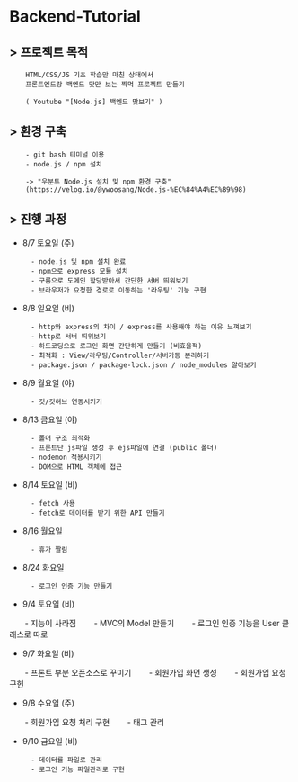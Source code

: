 # Backend-Tutorial



## > 프로젝트 목적

        HTML/CSS/JS 기초 학습만 마친 상태에서
        프론트엔드랑 백엔드 맛만 보는 찍먹 프로젝트 만들기

        ( Youtube "[Node.js] 백엔드 맛보기" )
   
   
## > 환경 구축
        - git bash 터미널 이용
        - node.js / npm 설치

        -> "우분투 Node.js 설치 및 npm 환경 구축"
        (https://velog.io/@ywoosang/Node.js-%EC%84%A4%EC%B9%98)
    
    
## > 진행 과정

- 8/7 토요일 (주)

        - node.js 및 npm 설치 완료
        - npm으로 express 모듈 설치
        - 구름으로 도메인 할당받아서 간단한 서버 띄워보기
        - 브라우저가 요청한 경로로 이동하는 '라우팅' 기능 구현
          
- 8/8 일요일 (비)

        - http와 express의 차이 / express를 사용해야 하는 이유 느껴보기
        - http로 서버 띄워보기
        - 하드코딩으로 로그인 화면 간단하게 만들기 (비효율적)
        - 최적화 : View/라우팅/Controller/서버가동 분리하기
        - package.json / package-lock.json / node_modules 알아보기
          
- 8/9 월요일 (야)

        - 깃/깃허브 연동시키기
        
- 8/13 금요일 (야)

        - 폴더 구조 최적화
        - 프론트단 js파일 생성 후 ejs파일에 연결 (public 폴더)
        - nodemon 적용시키기
        - DOM으로 HTML 객체에 접근
        
- 8/14 토요일 (비)

        - fetch 사용
        - fetch로 데이터를 받기 위한 API 만들기
        
        
- 8/16 월요일

        - 휴가 짤림
        
        
- 8/24 화요일

        - 로그인 인증 기능 만들기
        
- 9/4 토요일 (비)

        - 지능이 사라짐
        - MVC의 Model 만들기
        - 로그인 인증 기능을 User 클래스로 따로 
        
- 9/7 화요일 (비)

        - 프론트 부분 오픈소스로 꾸미기
        - 회원가입 화면 생성
        - 회원가입 요청 구현
        
        
- 9/8 수요일 (주)

        - 회원가입 요청 처리 구현
        - 태그 관리
        
        
- 9/10 금요일 (비)

        - 데이터를 파일로 관리
        - 로그인 기능 파일관리로 구현
